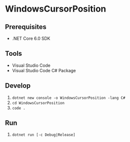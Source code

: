 # WindowsCursorPosition

## Prerequisites
- .NET Core 6.0 SDK

## Tools
- Visual Studio Code
- Visual Studio Code C# Package

## Develop
1. `dotnet new console -o WindowsCursorPosition -lang C#`
2. `cd WindowsCursorPosition`
3. `code .`

## Run
1. `dotnet run [-c Debug|Release]`
